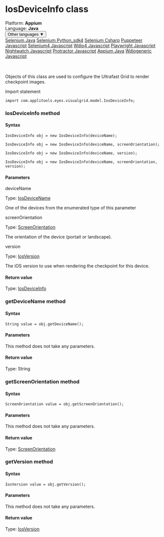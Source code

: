 # IosDeviceInfo class
<div class='platform-bar-container-div'><div class='platform-bar-div'>Platform:  <b> Appium</b>
</div><div class='platform-bar-div'>Language: <b>Java</b></div><div class='dropdown-button-container-div'><button class='sdk-language-dropdown-button'>Other languages ▼</button><div class='dropdown-content'>
<a href='../../selenium/java/iosdeviceinfo'>Selenium Java</a>
<a href='../../selenium/python_sdk4/iosdeviceinfo'>Selenium Python_sdk4</a>
<a href='../../selenium/csharp/iosdeviceinfo'>Selenium Csharp</a>
<a href='../../puppeteer/javascript/iosdeviceinfo'>Puppeteer Javascript</a>
<a href='../../selenium4/javascript/iosdeviceinfo'>Selenium4 Javascript</a>
<a href='../../wdio4/javascript/iosdeviceinfo'>Wdio4 Javascript</a>
<a href='../../playwright/javascript/iosdeviceinfo'>Playwright Javascript</a>
<a href='../../nightwatch/javascript/iosdeviceinfo'>Nightwatch Javascript</a>
<a href='../../protractor/javascript/iosdeviceinfo'>Protractor Javascript</a>
<a href='../../appium/java/iosdeviceinfo'>Appium Java</a>
<a href='../../wdiogeneric/javascript/iosdeviceinfo'>Wdiogeneric Javascript</a>
</div></div><br /><br /></div>




Objects of this class are used to configure the Ultrafast Grid to render checkpoint images.

Import statement

    import com.applitools.eyes.visualgrid.model.IosDeviceInfo;
    	



### IosDeviceInfo method
#### Syntax


    IosDeviceInfo obj = new IosDeviceInfo(deviceName);
    
    IosDeviceInfo obj = new IosDeviceInfo(deviceName, screenOrientation);
    
    IosDeviceInfo obj = new IosDeviceInfo(deviceName, version);
    
    IosDeviceInfo obj = new IosDeviceInfo(deviceName, screenOrientation, version);
    

#### Parameters

deviceName

Type: [IosDeviceName](./iosdevicename)

One of the devices from the enumerated type of this parameter

screenOrientation

Type: [ScreenOrientation](./screenorientation)

The orientation of the device (portait or landscape).

version

Type: [IosVersion](./iosversion)

The iOS version to use when rendering the checkpoint for this device.

#### Return value

Type:  [IosDeviceInfo](./iosdeviceinfo)


### getDeviceName method
#### Syntax


    String value = obj.getDeviceName();
    

#### Parameters

This method does not take any parameters.

#### Return value

Type:  String

### getScreenOrientation method
#### Syntax


    ScreenOrientation value = obj.getScreenOrientation();
    

#### Parameters

This method does not take any parameters.

#### Return value

Type:  [ScreenOrientation](./screenorientation)

### getVersion method
#### Syntax


    IosVersion value = obj.getVersion();
    

#### Parameters

This method does not take any parameters.

#### Return value

Type:  [IosVersion](./iosversion)
